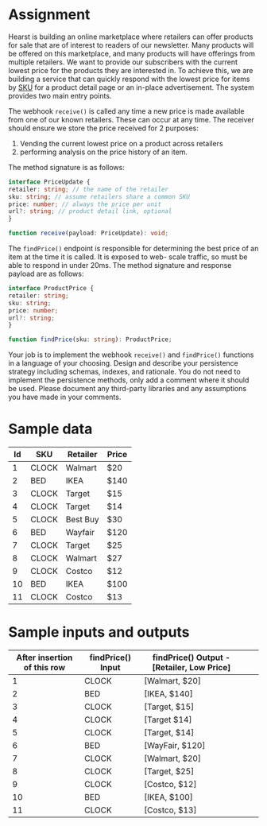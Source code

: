 # Assignment

Hearst is building an online marketplace where retailers can offer products for sale that are of interest to readers of our newsletter. Many products will be offered on this marketplace, and many products will have offerings from multiple retailers.
We want to provide our subscribers with the current lowest price for the products they are interested in. 
To achieve this, we are building
a service that can quickly respond with the lowest price for items by [SKU](https://en.wikipedia.org/wiki/Stock_keeping_unit) for a product detail page or an in-place advertisement.
The system provides two main entry points. 

The webhook `receive()` is called any time a new price is made available from one of
our known retailers. These can occur at any time. The receiver should ensure we store the price received for 2 purposes:
1. Vending the current lowest price on a product across retailers
2. performing analysis on the price history of an item.

The method signature is as follows:

```typescript
interface PriceUpdate {
retailer: string; // the name of the retailer
sku: string; // assume retailers share a common SKU
price: number; // always the price per unit
url?: string; // product detail link, optional
}
```

```typescript
function receive(payload: PriceUpdate): void;
```

The `findPrice()` endpoint is responsible for determining the best price of an item at the time it is called. It is exposed to web-
scale traffic, so must be able to respond in under 20ms. The method signature and response payload are as follows:

```typescript
interface ProductPrice {
retailer: string;
sku: string;
price: number;
url?: string;
}
```

```typescript
function findPrice(sku: string): ProductPrice;
```

Your job is to implement the webhook `receive()` and `findPrice()` functions in a language of your choosing. 
Design and describe your
persistence strategy including schemas, indexes, and rationale. 
You do not need to implement the persistence methods, only add a
comment where it should be used. Please document any third-party libraries and any assumptions you have made in your
comments.

# Sample data

| Id | SKU   | Retailer | Price |
|----|-------|----------|-------|
| 1  | CLOCK | Walmart  | $20   |
| 2  | BED   | IKEA     | $140  |
| 3  | CLOCK | Target   | $15   |
| 4  | CLOCK | Target   | $14   |
| 5  | CLOCK | Best Buy | $30   |
| 6  | BED   | Wayfair  | $120  |
| 7  | CLOCK | Target   | $25   |
| 8  | CLOCK | Walmart  | $27   |
| 9  | CLOCK | Costco   | $12   |
| 10 | BED   | IKEA     | $100  |
| 11 | CLOCK | Costco   | $13   |

# Sample inputs and outputs

| After insertion of this row | findPrice() Input | findPrice() Output - [Retailer, Low Price] |   |   |
|-----------------------------|-------------------|--------------------------------------------|---|---|
| 1                           | CLOCK             | [Walmart, $20]                             |   |   |
| 2                           | BED               | [IKEA, $140]                               |   |   |
| 3                           | CLOCK             | [Target, $15]                              |   |   |
| 4                           | CLOCK             | [Target $14]                               |   |   |
| 5                           | CLOCK             | [Target, $14]                              |   |   |
| 6                           | BED               | [WayFair, $120]                            |   |   |
| 7                           | CLOCK             | [Walmart, $20]                             |   |   |
| 8                           | CLOCK             | [Target, $25]                              |   |   |
| 9                           | CLOCK             | [Costco, $12]                              |   |   |
| 10                          | BED               | [IKEA, $100]                               |   |   |
| 11                          | CLOCK             | [Costco, $13]                              |   |   |
